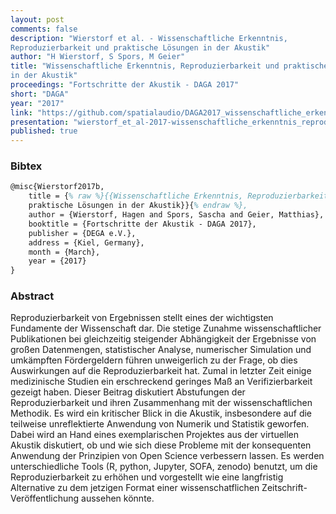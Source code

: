```yaml
---
layout: post
comments: false
description: "Wierstorf et al. - Wissenschaftliche Erkenntnis,
Reproduzierbarkeit und praktische Lösungen in der Akustik"
author: "H Wierstorf, S Spors, M Geier"
title: "Wissenschaftliche Erkenntnis, Reproduzierbarkeit und praktische Lösungen
in der Akustik"
proceedings: "Fortschritte der Akustik - DAGA 2017"
short: "DAGA"
year: "2017"
link: "https://github.com/spatialaudio/DAGA2017_wissenschaftliche_erkenntnis"
presentation: "wierstorf_et_al-2017-wissenschaftliche_erkenntnis_reproduzierbarkeit_und_praktische_loesungen_in_der_akustik-presentation.pdf"
published: true
---
```


### Bibtex

```latex
@misc{Wierstorf2017b,
    title = {% raw %}{{Wissenschaftliche Erkenntnis, Reproduzierbarkeit und
    praktische Lösungen in der Akustik}}{% endraw %},
    author = {Wierstorf, Hagen and Spors, Sascha and Geier, Matthias},
    booktitle = {Fortschritte der Akustik - DAGA 2017},
    publisher = {DEGA e.V.},
    address = {Kiel, Germany},
    month = {March},
    year = {2017}
}
```

### Abstract

Reproduzierbarkeit von Ergebnissen stellt eines der wichtigsten Fundamente der
Wissenschaft dar. Die stetige Zunahme wissenschaftlicher Publikationen bei
gleichzeitig steigender Abhängigkeit der Ergebnisse von großen Datenmengen,
statistischer Analyse, numerischer Simulation und umkämpften Fördergeldern
führen unweigerlich zu der Frage, ob dies Auswirkungen auf die
Reproduzierbarkeit hat. Zumal in letzter Zeit einige medizinische Studien ein
erschreckend geringes Maß an Verifizierbarkeit gezeigt haben.  Dieser Beitrag
diskutiert Abstufungen der Reproduzierbarkeit und ihren Zusammenhang mit der
wissenschaftlichen Methodik. Es wird ein kritischer Blick in die Akustik,
insbesondere auf die teilweise unreflektierte Anwendung von Numerik und
Statistik geworfen. Dabei wird an Hand eines exemplarischen Projektes aus der
virtuellen Akustik diskutiert, ob und wie sich diese Probleme mit der
konsequenten Anwendung der Prinzipien von Open Science verbessern lassen. Es
werden unterschiedliche Tools (R, python, Jupyter, SOFA, zenodo) benutzt, um die
Reproduzierbarkeit zu erhöhen und vorgestellt wie eine langfristig Alternative
zu dem jetzigen Format einer wissenschatflichen Zeitschrift-Veröffentlichung
aussehen könnte.
